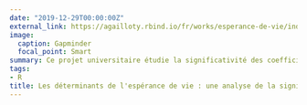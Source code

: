 ```yaml
---
date: "2019-12-29T00:00:00Z"
external_link: https://agailloty.rbind.io/fr/works/esperance-de-vie/index.html
image:
  caption: Gapminder
  focal_point: Smart
summary: Ce projet universitaire étudie la significativité des coefficients qui expliquent l'espérance de vie.
tags: 
- R
title: Les déterminants de l'espérance de vie : une analyse de la significativité des variables explicatives
---
```


